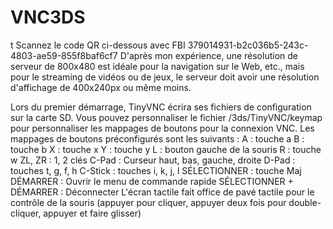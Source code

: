 # VNC3DS
t Scannez le code QR ci-dessous avec FBI 379014931-b2c036b5-243c-4803-ae59-855f8baf6cf7
D'après mon expérience, une résolution de serveur de 800x480 est idéale pour la navigation sur le Web, etc., mais pour le streaming de vidéos ou de jeux, le serveur doit avoir une résolution d'affichage de 400x240px ou même moins.

Lors du premier démarrage, TinyVNC écrira ses fichiers de configuration sur la carte SD. Vous pouvez personnaliser le fichier /3ds/TinyVNC/keymap pour personnaliser les mappages de boutons pour la connexion VNC. Les mappages de boutons préconfigurés sont les suivants :
A : touche a
B : touche b
X : touche x
Y : touche y
L : bouton gauche de la souris
R : touche w
ZL, ZR : 1, 2 clés
C-Pad : Curseur haut, bas, gauche, droite
D-Pad : touches t, g, f, h
C-Stick : touches i, k, j, l
SÉLECTIONNER : touche Maj
DÉMARRER : Ouvrir le menu de commande rapide
SÉLECTIONNER + DÉMARRER : Déconnecter
L'écran tactile fait office de pavé tactile pour le contrôle de la souris (appuyer pour cliquer, appuyer deux fois pour double-cliquer, appuyer et faire glisser)
